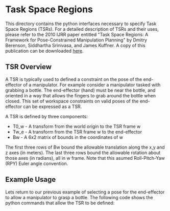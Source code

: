 # Task Space Regions

This directory contains the python interfaces necessary to specify Task Space Regions (TSRs). For a detailed description of TSRs and their uses, please refer to the 2010 IJRR paper entitled "Task Space Regions: A Framework for Pose-Constrained
Manipulation Planning" by Dmitry Berenson, Siddhartha Srinivasa, and James Kuffner.  A copy of this publication can be downloaded [here](https://www.ri.cmu.edu/pub_files/2011/10/dmitry_ijrr10-1.pdf).

## TSR Overview
A TSR is typically used to defined a constraint on the pose of the end-effector of a manipulator. For example consider a manipulator tasked with grabbing a bottle. The end-effector (hand) must be near the bottle, and oriented in a way that allows the fingers to grab around the bottle when closed. This set of workspace constraints on valid poses of the end-effector can be expressed as a TSR.

A TSR is defined by three components:
* T0_w - A transform from the world origin to the TSR frame w
* Tw_e - A transform from the TSR frame w to the end-effector
* Bw - A 6x2 matrix of bounds in the coordinates of w

The first three rows of Bw bound the allowable translation along the x,y and z axes (in meters).  The last three rows bound the allowable rotation about those axes (in radians), all in w frame.  Note that this asumed Roll-Pitch-Yaw (RPY) Euler angle convention.

## Example Usage
Lets return to our previous example of selecting a pose for the end-effector to allow a manipulator to grasp a bottle. The following code shows the python commands that allow the TSR to be defined:
```
```
